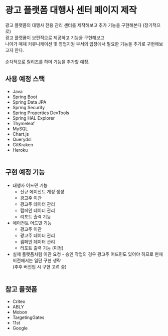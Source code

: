# 광고 플랫폼 대행사 센터 페이지 제작

광고 플랫폼의 대행사 전용 관리 센터를 제작해보고 추가 기능을 구현해본다 (장기적으로) </br>
광고 플랫폼이 보편적으로 제공하고 기능을 구현해보고 </br>
나아가 매체 커뮤니케이션 및 영업지원 부서의 입장에서 필요한 기능을 추가로 구현해보고자 한다. </br></br>
순차적으로 릴리즈를 하며 기능을 추가할 예정.

## 사용 예정 스택

* Java
* Spring Boot
* Spring Data JPA
* Spring Security
* Spring Properties DevTools
* Spring HAL Explorer
* Thymeleaf
* MySQL
* Chart.js
* Querydsl
* GitKraken
* Heroku </br></br>

## 구현 예정 기능

* 대행사 어드민 기능
    * 신규 에이전트 계정 생성
    * 광고주 이관
    * 광고주 데이터 관리
    * 캠페인 데이터 관리
    * 리포트 출력 기능
* 에이전트 어드민 기능
    * 광고주 이관
    * 광고주 데이터 관리
    * 캠페인 데이터 관리
    * 리포트 출력 기능 (미정)
* 실제 플랫폼처럼 이관 요청 - 승인 작업의 경우 광고주 어드민도 있어야 하므로 현재 버전에서는 일단 구현 생략 </br>
  (추후 버전업 시 구현 고려 중) </br></br>

## 참고 플랫폼

* Criteo
* ABLY
* Mobon
* TargetingGates
* 11st
* Google
